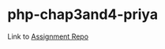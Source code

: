 # php-chap3and4-priya
Link to [Assignment Repo](https://github.com/pmenezes3094/php-chap3and4-priya)